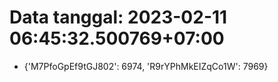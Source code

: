 # Data tanggal: 2023-02-11 06:45:32.500769+07:00

* {'M7PfoGpEf9tGJ802': 6974, 'R9rYPhMkEIZqCo1W': 7969}
